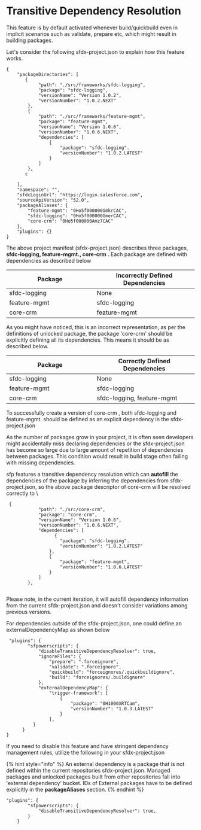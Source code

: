# Transitive Dependency Resolution

This feature is by default activated whenever build/quickbuild even in implicit scenarios such as validate, prepare etc, which might result in building packages.

Let's consider the following sfdx-project.json to explain how this feature works.

```
{
    "packageDirectories": [
       {
            "path": "./src/frameworks/sfdc-logging",
            "package": "sfdc-logging",
            "versionName": "Version 1.0.2",
            "versionNumber": "1.0.2.NEXT"
        },
        {
            "path": "./src/frameworks/feature-mgmt",
            "package": "feature-mgmt",
            "versionName": "Version 1.0.6",
            "versionNumber": "1.0.6.NEXT",
            "dependencies": [
                {
                    "package": "sfdc-logging".
                    "versionNumber": "1.0.2.LATEST"
                }
            ]
        },
       c
      
    ],
    "namespace": "",
    "sfdcLoginUrl": "https://login.salesforce.com",
    "sourceApiVersion": "52.0",
    "packageAliases": {
        "feature-mgmt": "0Ho5f000000GmkrCAC",
        "sfdc-logging": "0Ho5f000000GmerCAC",
        "core-crm": "0Ho5f000000Amz7CAC"
    },
    "plugins": {}
}
```



The above project manifest (sfdx-project.json) describes three packages, **sfdc-logging, feature-mgmt., core-crm .**  Each package are defined with dependencies as described below

<table><thead><tr><th width="218">Package</th><th>Incorrectly Defined Dependencies</th></tr></thead><tbody><tr><td>sfdc-logging</td><td>None</td></tr><tr><td>feature-mgmt</td><td>sfdc-logging</td></tr><tr><td>core-crm</td><td>feature-mgmt</td></tr></tbody></table>

As you might have noticed, this is an incorrect representation, as per the definitions of unlocked package, the package 'core-crm' should be explicitly defining all its dependencies. This means it should be as described below.&#x20;

<table><thead><tr><th width="218">Package</th><th>Correctly Defined Dependencies</th></tr></thead><tbody><tr><td>sfdc-logging</td><td>None</td></tr><tr><td>feature-mgmt</td><td>sfdc-logging</td></tr><tr><td>core-crm</td><td>sfdc-logging, feature-mgmt</td></tr></tbody></table>

To successfully create a version of core-crm , both sfdc-logging and feature-mgmt. should be defined as an explicit dependency in the sfdx-project.json

As the number of packages grow in your project, it is often seen developers might accidentally miss declaring dependencies or the sfdx-project.json has become so large due to large amount of repetition of dependencies between packages.  This condition would result in build stage often failing with missing dependencies.

sfp features a transitive dependency resolution which can **autofill** the dependencies of the package by inferring the dependencies from sfdx-project.json, so the above package descriptor of core-crm will be resolved correctly to \


```
 {
            "path": "./src/core-crm",
            "package": "core-crm",
            "versionName": "Version 1.0.6",
            "versionNumber": "1.0.6.NEXT",
            "dependencies": [
                  {
                    "package": "sfdc-logging".
                    "versionNumber": "1.0.2.LATEST"
                },
                {
                    "package": "feature-mgmt",
                    "versionNumber": "1.0.6.LATEST"
                }
            ]
        },
        
```

Please note, in the current iteration, it will autofill dependency information from the current sfdx-project.json and doesn't consider variations among previous versions.&#x20;

&#x20;For dependencies outside of the sfdx-project.json, one could define an externalDependencyMap as shown below&#x20;

```
 "plugins": {
        "sfpowerscripts": {
            "disableTransitiveDependencyResolver": true,
            "ignoreFiles": {
                "prepare": ".forceignore",
                "validate": ".forceignore",
                "quickbuild": "forceignores/.quickbuildignore",
                "build": "forceignores/.buildignore"
            },
            "externalDependencyMap": {
                "trigger-framework": [
                    {
                        "package": "0H1000XRTCam",
                        "versionNumber": "1.0.3.LATEST"
                    }
                ],
          }
      }
}
```

If you need to disable this feature and have stringent dependency management rules, utilize the following in your sfdx-project.json



{% hint style="info" %}
An external dependency is a package that is not defined within the current repositories sfdx-project.json. Managed packages and unlocked packages built from other repositories fall into 'external dependency' bucket.  IDs of External packages have to be defined explicitly in the **packageAliases** section.
{% endhint %}



```
"plugins": {
        "sfpowerscripts": {
            "disableTransitiveDependencyResolver": true,
        }
    }
```


